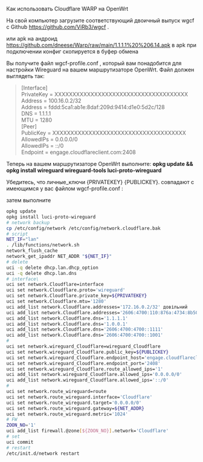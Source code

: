 Как использовать Cloudflare WARP на OpenWrt 

На свой компьютер загрузите соответствующий двоичный выпуск wgcf с Github https://github.com/ViRb3/wgcf .

или apk на андроид https://github.com/dneese/Warp/raw/main/1.1.1.1%20%206.14.apk
в apk при подключении конфиг скопируется в буфер обмена

Вы получите файл wgcf-profile.conf , который вам понадобится для настройки Wireguard на вашем маршрутизаторе OpenWrt. Файл должен выглядеть так:
> [Interface]\
PrivateKey = XXXXXXXXXXXXXXXXXXXXXXXXXXXXXXXXXXXXX\
Address = 100.16.0.2/32\
Address = fddd:5ca1:ab1e:8daf:209d:9414:d1e0:5d2c/128\
DNS = 1.1.1.1\
MTU = 1280\
[Peer]\
PublicKey = XXXXXXXXXXXXXXXXXXXXXXXXXXXXXXXXXXXXX\
AllowedIPs = 0.0.0.0/0\
AllowedIPs = ::/0\
Endpoint = engage.cloudflareclient.com:2408
>

Теперь на вашем маршрутизаторе OpenWrt выполните: **opkg update && opkg install wireguard wireguard-tools luci-proto-wireguard**

 Убедитесь, что личные_ключи {PRIVATEKEY} {PUBLICKEY}. совпадают с имеющимся у вас файлом wgcf-profile.conf :

затем выполните 
```bash
opkg update
opkg install luci-proto-wireguard
# network backup
cp /etc/config/network /etc/config/network.cloudflare.bak
# script
NET_IF="lan"
. /lib/functions/network.sh
network_flush_cache
network_get_ipaddr NET_ADDR "${NET_IF}"
# delete
uci -q delete dhcp.lan.dhcp_option
uci -q delete dhcp.lan.dns
# interface\
uci set network.Cloudflare=interface
uci set network.Cloudflare.proto='wireguard'
uci set network.Cloudflare.private_key=${PRIVATEKEY}
uci set network.Cloudflare.mtu='1280'
uci add_list network.Cloudflare.addresses='172.16.0.2/32' довільний
uci add_list network.Cloudflare.addresses='2606:4700:110:876a:4734:8b50:27b8:203b/128' довільний
uci add_list network.Cloudflare.dns='1.1.1.1'
uci add_list network.Cloudflare.dns='1.0.0.1'
uci add_list network.Cloudflare.dns='2606:4700:4700::1111'
uci add_list network.Cloudflare.dns='2606:4700:4700::1001'
# 
uci set network.wireguard_Cloudflare=wireguard_Cloudflare
uci set network.wireguard_Cloudflare.public_key=${PUBLICKEY}
uci set network.wireguard_Cloudflare.endpoint_host='engage.cloudflareclient.com'
uci set network.wireguard_Cloudflare.endpoint_port='2408'
uci set network.wireguard_Cloudflare.route_allowed_ips='1'
uci add_list network.wireguard_Cloudflare.allowed_ips='0.0.0.0/0'
uci add_list network.wireguard_Cloudflare.allowed_ips='::/0'
#
uci set network.route_wireguard=route
uci set network.route_wireguard.interface='Cloudflare'
uci set network.route_wireguard.target='0.0.0.0/0'
uci set network.route_wireguard.gateway=${NET_ADDR}
uci set network.route_wireguard.metric='1024'
# FW
ZOON_NO='1'
uci add_list firewall.@zone[${ZOON_NO}].network='Cloudflare'
# set 
uci commit
# restart
/etc/init.d/network restart
```
